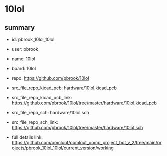 # 10lol
 
## summary 
* id: pbrook_10lol_10lol
* user: pbrook
* name: 10lol
* board: 10lol
* repo: https://github.com/pbrook/10lol
* src_file_repo_kicad_pcb: hardware/10lol.kicad_pcb
* src_file_repo_kicad_pcb_link: https://github.com/pbrook/10lol/tree/master/hardware/10lol.kicad_pcb


* src_file_repo_sch: hardware/10lol.sch
* src_file_repo_sch_link: https://github.com/pbrook/10lol/tree/master/hardware/10lol.sch
* full details link: https://github.com/oomlout/oomlout_oomp_project_bot_v_2/tree/main/projects/pbrook_10lol_10lol/current_version/working  







